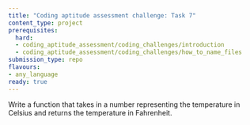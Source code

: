 ```yaml
---
title: "Coding aptitude assessment challenge: Task 7"
content_type: project
prerequisites:
  hard:
  - coding_aptitude_assessment/coding_challenges/introduction
  - coding_aptitude_assessment/coding_challenges/how_to_name_files
submission_type: repo
flavours:
- any_language
ready: true
---
```


Write a function that takes in a number representing the temperature in Celsius and returns the temperature in Fahrenheit.
